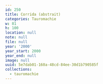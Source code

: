 ```yaml
---
id: 250
title: Corrida (abstrait)
categories: Tauromachie
w: 81
h: 100
location: null
note: null
file: null
year: '2000'
year_start: 2000
year_end: null
image: null
uuid: 5e7dab01-160a-48cd-84ee-30d1b790585f
collections:
  - tauromachie
---
```


